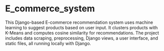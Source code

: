 # E_commerce_system
This Django-based E-commerce recommendation system uses machine learning to suggest products based on user input. It clusters products with K-Means and computes cosine similarity for recommendations. The project includes data scraping, preprocessing, Django views, a user interface, and static files, all running locally with Django.
